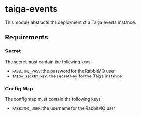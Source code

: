 # taiga-events

This module abstracts the deployment of a Taiga events instance.

## Requirements

### Secret

The secret must contain the following keys:

- `RABBITMQ_PASS`: the password for the RabbitMQ user
- `TAIGA_SECRET_KEY`: the secret key for the Taiga instance

### Config Map

The config map must contain the following keys:

- `RABBITMQ_USER`: the username for the RabbitMQ user
